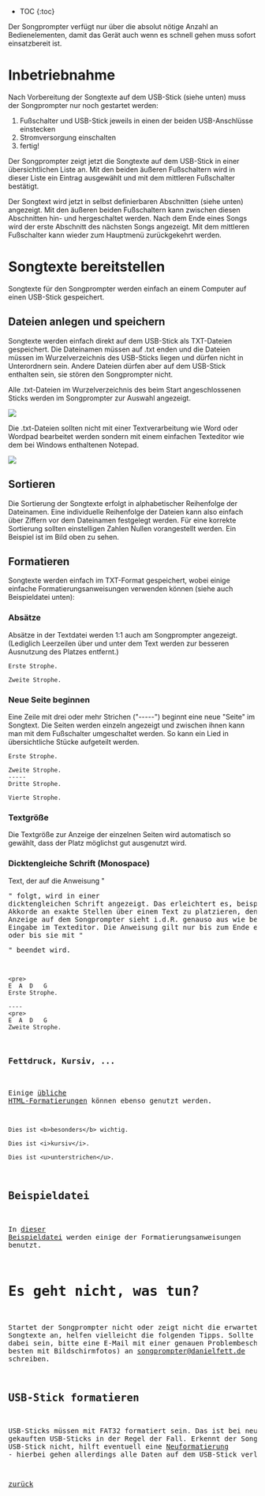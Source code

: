 * TOC
{:toc}

Der Songprompter verfügt nur über die absolut nötige Anzahl an Bedienelementen, damit das Gerät auch wenn es schnell gehen muss sofort einsatzbereit ist.

# Inbetriebnahme

Nach Vorbereitung der Songtexte auf dem USB-Stick (siehe unten) muss der Songprompter nur noch gestartet werden: 

1. Fußschalter und USB-Stick jeweils in einen der beiden USB-Anschlüsse einstecken
2. Stromversorgung einschalten
3. fertig! 

Der Songprompter zeigt jetzt die Songtexte auf dem USB-Stick in einer übersichtlichen Liste an. Mit den beiden äußeren Fußschaltern wird in dieser Liste ein Eintrag ausgewählt und mit dem mittleren Fußschalter bestätigt.

Der Songtext wird jetzt in selbst definierbaren Abschnitten (siehe unten) angezeigt. Mit den äußeren beiden Fußschaltern kann zwischen diesen Abschnitten hin- und hergeschaltet werden. Nach dem Ende eines Songs wird der erste Abschnitt des nächsten Songs angezeigt. Mit dem mittleren Fußschalter kann wieder zum Hauptmenü zurückgekehrt werden.

# Songtexte bereitstellen

Songtexte für den Songprompter werden einfach an einem Computer auf einen USB-Stick gespeichert.


## Dateien anlegen und speichern

Songtexte werden einfach direkt auf dem USB-Stick als TXT-Dateien gespeichert. Die Dateinamen müssen auf .txt enden und die Dateien müssen im Wurzelverzeichnis des USB-Sticks liegen und dürfen nicht in Unterordnern sein. Andere Dateien dürfen aber auf dem USB-Stick enthalten sein, sie stören den Songprompter nicht.

Alle .txt-Dateien im Wurzelverzeichnis des beim Start angeschlossenen Sticks werden im Songprompter zur Auswahl angezeigt.

![](/assets/images/usb-stick-contents.jpg)

Die .txt-Dateien sollten nicht mit einer Textverarbeitung wie Word oder Wordpad bearbeitet werden sondern mit einem einfachen Texteditor wie dem bei Windows enthaltenen Notepad.

![](/assets/images/songtext-notepad.jpg)

## Sortieren

Die Sortierung der Songtexte erfolgt in alphabetischer Reihenfolge der Dateinamen. Eine individuelle Reihenfolge der Dateien kann also einfach über Ziffern vor dem Dateinamen festgelegt werden. Für eine korrekte Sortierung sollten einstelligen Zahlen Nullen vorangestellt werden. Ein Beispiel ist im Bild oben zu sehen. 

## Formatieren

Songtexte werden einfach im TXT-Format gespeichert, wobei einige einfache Formatierungsanweisungen verwenden können (siehe auch Beispieldatei unten):

### Absätze
Absätze in der Textdatei werden 1:1 auch am Songprompter angezeigt. (Lediglich Leerzeilen über und unter dem Text werden zur besseren Ausnutzung des Platzes entfernt.)

```
Erste Strophe.

Zweite Strophe.
```

### Neue Seite beginnen
Eine Zeile mit drei oder mehr Strichen ("-----") beginnt eine neue "Seite" im Songtext. Die Seiten werden einzeln angezeigt und zwischen ihnen kann man mit dem Fußschalter umgeschaltet werden. So kann ein Lied in übersichtliche Stücke aufgeteilt werden.

```
Erste Strophe.

Zweite Strophe.
-----
Dritte Strophe.

Vierte Strophe.
```

### Textgröße
Die Textgröße zur Anzeige der einzelnen Seiten wird automatisch so gewählt, dass der Platz möglichst gut ausgenutzt wird.

### Dicktengleiche Schrift (Monospace)
Text, der auf die Anweisung "<pre>" folgt, wird in einer dicktengleichen Schrift angezeigt. Das erleichtert es, beispielsweise Akkorde an exakte Stellen über einem Text zu platzieren, denn die Anzeige auf dem Songprompter sieht i.d.R. genauso aus wie bei der Eingabe im Texteditor. Die Anweisung gilt nur bis zum Ende einer Seite oder bis sie mit "<pre>" beendet wird.

```
<pre>
E  A  D   G
Erste Strophe.

----
<pre>
E  A  D   G
Zweite Strophe.
```

### Fettdruck, Kursiv, ...
Einige [übliche HTML-Formatierungen](http://doc.qt.io/qt-5/richtext-html-subset.html) können ebenso genutzt werden.

```
Dies ist <b>besonders</b> wichtig.

Dies ist <i>kursiv</i>.

Dies ist <u>unterstrichen</u>.
```

## Beispieldatei

In [dieser Beispieldatei](https://github.com/webhamster/songprompter/blob/master/examples/02%20Far%20Away.txt) werden einige der Formatierungsanweisungen benutzt.

# Es geht nicht, was tun?

Startet der Songprompter nicht oder zeigt nicht die erwarteten Songtexte an, helfen vielleicht die folgenden Tipps. Sollte keine Lösung dabei sein, bitte eine E-Mail mit einer genauen Problembeschreibung (am besten mit Bildschirmfotos) an [songprompter@danielfett.de](mailto:songprompter@danielfett.de) schreiben.

## USB-Stick formatieren

USB-Sticks müssen mit FAT32 formatiert sein. Das ist bei neu gekauften USB-Sticks in der Regel der Fall. Erkennt der Songprompter den USB-Stick nicht, hilft eventuell eine [Neuformatierung](http://praxistipps.chip.de/usb-stick-formatieren_2850) - hierbei gehen allerdings alle Daten auf dem USB-Stick verloren. 



[zurück](/)

